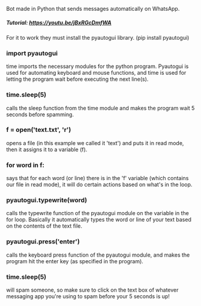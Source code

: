 Bot made in Python that sends messages automatically on WhatsApp.
##### Tutorial: https://youtu.be/jBxRGcDmfWA
For it to work they must install the pyautogui library.
(pip install pyautogui)

### import pyautogui 
time imports the necessary modules for the python program. Pyautogui is used for automating keyboard and mouse functions, and time is used for letting the program wait before executing the next line(s). 

### time.sleep(5) 
calls the sleep function from the time module and makes the program wait 5 seconds before spamming.

### f = open('text.txt', 'r') 
opens a file (in this example we called it 'text') and puts it in read mode, then it assigns it to a variable (f).

### for word in f: 
says that for each word (or line) there is in the 'f' variable (which contains our file in read mode), it will do certain actions based on what's in the loop.

### pyautogui.typewrite(word) 
calls the typewrite function of the pyautogui module on the variable in the for loop. Basically it automatically types the word or line of your text based on the contents of the text file.

### pyautogui.press('enter') 
calls the keyboard press function of the pyautogui module, and makes the program hit the enter key (as specified in the program).

### time.sleep(5)
 will spam someone, so make sure to click on the text box of whatever messaging app you're using to spam before your 5 seconds is up!
